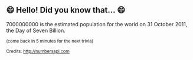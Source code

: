 ## 😄 Hello! Did you know that... 😄
7000000000 is the estimated population for the world on 31 October 2011, the Day of Seven Billion.

<sup>(come back in 5 minutes for the next trivia)</sup>


<sup>Credits: http://numbersapi.com</sup>
